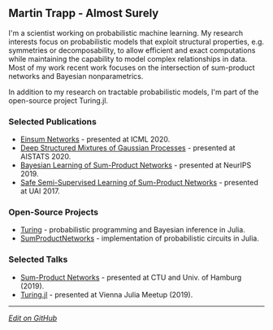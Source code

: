 ## Martin Trapp - Almost Surely

I'm a scientist working on probabilistic machine learning.
My research interests focus on probabilistic models that exploit structural properties, e.g. symmetries or decomposability, to allow efficient and exact computations while maintaining the capability to model complex relationships in data. Most of my work recent work focuses on the intersection of sum-product networks and Bayesian nonparametrics.

In addition to my research on tractable probabilistic models, I'm part of the open-source project Turing.jl.

### Selected Publications

- [Einsum Networks](https://proceedings.icml.cc/static/paper_files/icml/2020/3949-Paper.pdf) - presented at ICML 2020.
- [Deep Structured Mixtures of Gaussian Processes](https://arxiv.org/abs/1910.04536) - presented at AISTATS 2020.
- [Bayesian Learning of Sum-Product Networks](https://arxiv.org/abs/1905.10884) - presented at NeurIPS 2019.
- [Safe Semi-Supervised Learning of Sum-Product Networks](https://arxiv.org/abs/1710.03444) - presented at UAI 2017.


### Open-Source Projects

- [Turing](https://turing.ml) - probabilistic programming and Bayesian inference in Julia.
- [SumProductNetworks](https://github.com/trappmartin/SumProductNetworks.jl) - implementation of probabilistic circuits in Julia.


### Selected Talks

- [Sum-Product Networks](https://github.com/trappmartin/talks/blob/master/SumProductNetworks/presentation.pdf) - presented at CTU and Univ. of Hamburg (2019).
- [Turing.jl](https://github.com/trappmartin/talks/blob/master/Turing_2019.pdf) - presented at Vienna Julia Meetup (2019).

---

_[Edit on GitHub](https://github.com/trappmartin/trappmartin.github.io)_
